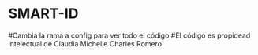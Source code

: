 # SMART-ID
#Cambia la rama a config para ver todo el código 
#El código es propidead intelectual de Claudia Michelle Charles Romero.
